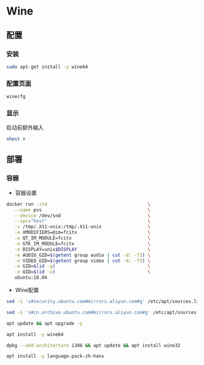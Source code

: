 <!--
 * @Description: 
 * @Version: 1.0
 * @Author: dmjcb
 * @Email:  
 * @Date: 2022-01-02 02:39:19
 * @LastEditors: dmjcb
 * @LastEditTime: 2023-04-23 09:38:57
-->

# Wine

## 配置

### 安装

```sh
sudo apt-get install -y wine64
```

### 配置页面

```sh
winecfg
```

### 显示

启动前额外输入

```sh
xhost +
```

## 部署

### 容器

- 容器设置

```sh
docker run -itd                                     \
   --name pvs                                       \
   --device /dev/snd                                \
   --ipc="host"                                     \
   -v /tmp/.X11-unix:/tmp/.X11-unix                 \
   -e XMODIFIERS=@im=fcitx                          \
   -e QT_IM_MODULE=fcitx                            \
   -e GTK_IM_MODULE=fcitx                           \
   -e DISPLAY=unix$DISPLAY                          \
   -e AUDIO_GID=$(getent group audio | cut -d: -f3) \
   -e VIDEO_GID=$(getent group video | cut -d: -f3) \
   -e GID=$(id -g)                                  \
   -e UID=$(id -u)                                  \
   ubuntu:18.04
```

- Wine配置

```sh
sed -i 's#security.ubuntu.com#mirrors.aliyun.com#g' /etc/apt/sources.list

sed -i 's#cn.archive.ubuntu.com#mirrors.aliyun.com#g' /etc/apt/sources.list

apt update && apt upgrade -y

apt install -y wine64

dpkg --add-architecture i386 && apt update && apt install wine32

apt install -y language-pack-zh-hans
```
